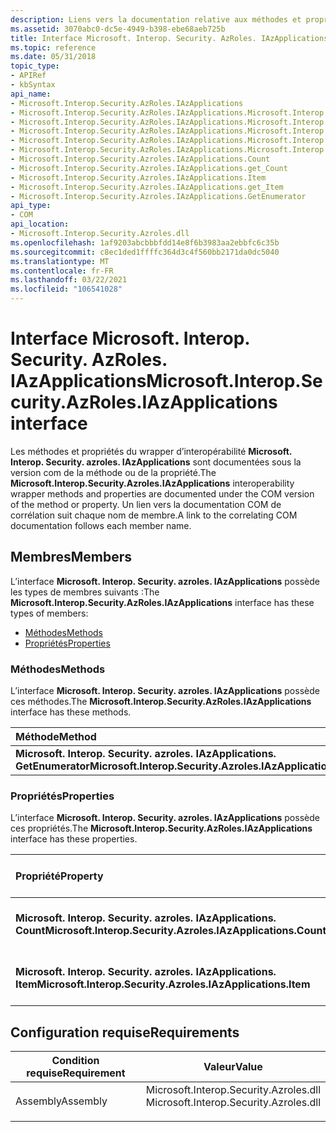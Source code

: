 ```yaml
---
description: Liens vers la documentation relative aux méthodes et propriétés du wrapper d’interopérabilité IAzApplications.
ms.assetid: 3070abc0-dc5e-4949-b398-ebe68aeb725b
title: Interface Microsoft. Interop. Security. AzRoles. IAzApplications
ms.topic: reference
ms.date: 05/31/2018
topic_type:
- APIRef
- kbSyntax
api_name:
- Microsoft.Interop.Security.AzRoles.IAzApplications
- Microsoft.Interop.Security.AzRoles.IAzApplications.Microsoft.Interop.Security.Azroles.IAzApplications.GetEnumerator
- Microsoft.Interop.Security.AzRoles.IAzApplications.Microsoft.Interop.Security.Azroles.IAzApplications.Count
- Microsoft.Interop.Security.AzRoles.IAzApplications.Microsoft.Interop.Security.Azroles.IAzApplications.get_Count
- Microsoft.Interop.Security.AzRoles.IAzApplications.Microsoft.Interop.Security.Azroles.IAzApplications.Item
- Microsoft.Interop.Security.AzRoles.IAzApplications.Microsoft.Interop.Security.Azroles.IAzApplications.get_Item
- Microsoft.Interop.Security.Azroles.IAzApplications.Count
- Microsoft.Interop.Security.Azroles.IAzApplications.get_Count
- Microsoft.Interop.Security.Azroles.IAzApplications.Item
- Microsoft.Interop.Security.Azroles.IAzApplications.get_Item
- Microsoft.Interop.Security.Azroles.IAzApplications.GetEnumerator
api_type:
- COM
api_location:
- Microsoft.Interop.Security.Azroles.dll
ms.openlocfilehash: 1af9203abcbbbfdd14e8f6b3983aa2ebbfc6c35b
ms.sourcegitcommit: c8ec1ded1ffffc364d3c4f560bb2171da0dc5040
ms.translationtype: MT
ms.contentlocale: fr-FR
ms.lasthandoff: 03/22/2021
ms.locfileid: "106541028"
---
```

# <a name="microsoftinteropsecurityazrolesiazapplications-interface"></a><span data-ttu-id="64265-103">Interface Microsoft. Interop. Security. AzRoles. IAzApplications</span><span class="sxs-lookup"><span data-stu-id="64265-103">Microsoft.Interop.Security.AzRoles.IAzApplications interface</span></span>

<span data-ttu-id="64265-104">Les méthodes et propriétés du wrapper d’interopérabilité **Microsoft. Interop. Security. azroles. IAzApplications** sont documentées sous la version com de la méthode ou de la propriété.</span><span class="sxs-lookup"><span data-stu-id="64265-104">The **Microsoft.Interop.Security.Azroles.IAzApplications** interoperability wrapper methods and properties are documented under the COM version of the method or property.</span></span> <span data-ttu-id="64265-105">Un lien vers la documentation COM de corrélation suit chaque nom de membre.</span><span class="sxs-lookup"><span data-stu-id="64265-105">A link to the correlating COM documentation follows each member name.</span></span>

## <a name="members"></a><span data-ttu-id="64265-106">Membres</span><span class="sxs-lookup"><span data-stu-id="64265-106">Members</span></span>

<span data-ttu-id="64265-107">L’interface **Microsoft. Interop. Security. azroles. IAzApplications** possède les types de membres suivants :</span><span class="sxs-lookup"><span data-stu-id="64265-107">The **Microsoft.Interop.Security.AzRoles.IAzApplications** interface has these types of members:</span></span>

-   [<span data-ttu-id="64265-108">Méthodes</span><span class="sxs-lookup"><span data-stu-id="64265-108">Methods</span></span>](#methods)
-   [<span data-ttu-id="64265-109">Propriétés</span><span class="sxs-lookup"><span data-stu-id="64265-109">Properties</span></span>](#properties)

### <a name="methods"></a><span data-ttu-id="64265-110">Méthodes</span><span class="sxs-lookup"><span data-stu-id="64265-110">Methods</span></span>

<span data-ttu-id="64265-111">L’interface **Microsoft. Interop. Security. azroles. IAzApplications** possède ces méthodes.</span><span class="sxs-lookup"><span data-stu-id="64265-111">The **Microsoft.Interop.Security.AzRoles.IAzApplications** interface has these methods.</span></span>



| <span data-ttu-id="64265-112">Méthode</span><span class="sxs-lookup"><span data-stu-id="64265-112">Method</span></span>                                                               | <span data-ttu-id="64265-113">Description</span><span class="sxs-lookup"><span data-stu-id="64265-113">Description</span></span>                                                              |
|:---------------------------------------------------------------------|:-------------------------------------------------------------------------|
| <span data-ttu-id="64265-114">**Microsoft. Interop. Security. azroles. IAzApplications. GetEnumerator**</span><span class="sxs-lookup"><span data-stu-id="64265-114">**Microsoft.Interop.Security.Azroles.IAzApplications.GetEnumerator**</span></span> | [<span data-ttu-id="64265-115">**IAzApplications :: \_ NewEnum**</span><span class="sxs-lookup"><span data-stu-id="64265-115">**IAzApplications::\_NewEnum**</span></span>](/windows/desktop/api/Azroles/nf-azroles-iazapplications-get__newenum)<br/> |



 

### <a name="properties"></a><span data-ttu-id="64265-116">Propriétés</span><span class="sxs-lookup"><span data-stu-id="64265-116">Properties</span></span>

<span data-ttu-id="64265-117">L’interface **Microsoft. Interop. Security. azroles. IAzApplications** possède ces propriétés.</span><span class="sxs-lookup"><span data-stu-id="64265-117">The **Microsoft.Interop.Security.AzRoles.IAzApplications** interface has these properties.</span></span>



| <span data-ttu-id="64265-118">Propriété</span><span class="sxs-lookup"><span data-stu-id="64265-118">Property</span></span>                                                                | <span data-ttu-id="64265-119">Type d’accès</span><span class="sxs-lookup"><span data-stu-id="64265-119">Access type</span></span>          | <span data-ttu-id="64265-120">Description</span><span class="sxs-lookup"><span data-stu-id="64265-120">Description</span></span>                                                                   |
|:------------------------------------------------------------------------|:---------------------|:------------------------------------------------------------------------------|
| <span data-ttu-id="64265-121">**Microsoft. Interop. Security. azroles. IAzApplications. Count**</span><span class="sxs-lookup"><span data-stu-id="64265-121">**Microsoft.Interop.Security.Azroles.IAzApplications.Count**</span></span><br/> | <span data-ttu-id="64265-122">Lecture seule</span><span class="sxs-lookup"><span data-stu-id="64265-122">Read-only</span></span><br/> | [<span data-ttu-id="64265-123">**Propriété Count de IAzApplications**</span><span class="sxs-lookup"><span data-stu-id="64265-123">**Count Property of IAzApplications**</span></span>](/windows/desktop/api/Azroles/nf-azroles-iazapplications-get_count)<br/> |
| <span data-ttu-id="64265-124">**Microsoft. Interop. Security. azroles. IAzApplications. Item**</span><span class="sxs-lookup"><span data-stu-id="64265-124">**Microsoft.Interop.Security.Azroles.IAzApplications.Item**</span></span><br/>  | <span data-ttu-id="64265-125">Lecture seule</span><span class="sxs-lookup"><span data-stu-id="64265-125">Read-only</span></span><br/> | [<span data-ttu-id="64265-126">**Propriété Item de IAzApplications**</span><span class="sxs-lookup"><span data-stu-id="64265-126">**Item Property of IAzApplications**</span></span>](/windows/desktop/api/Azroles/nf-azroles-iazapplications-get_item)<br/>   |



 

## <a name="requirements"></a><span data-ttu-id="64265-127">Configuration requise</span><span class="sxs-lookup"><span data-stu-id="64265-127">Requirements</span></span>



| <span data-ttu-id="64265-128">Condition requise</span><span class="sxs-lookup"><span data-stu-id="64265-128">Requirement</span></span> | <span data-ttu-id="64265-129">Valeur</span><span class="sxs-lookup"><span data-stu-id="64265-129">Value</span></span> |
|---------------------|-------------------------------------------------------------------------------------------------------------------|
| <span data-ttu-id="64265-130">Assembly</span><span class="sxs-lookup"><span data-stu-id="64265-130">Assembly</span></span><br/> | <dl> <span data-ttu-id="64265-131"><dt>Microsoft.Interop.Security.Azroles.dll</dt></span><span class="sxs-lookup"><span data-stu-id="64265-131"><dt>Microsoft.Interop.Security.Azroles.dll</dt></span></span> </dl> |



 

 




